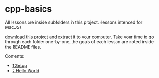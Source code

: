 # cpp-basics
All lessons are inside subfolders in this project. (lessons intended for MacOS)

[download this project](https://github.com/hgroenenboom/cpp-basics/archive/refs/heads/main.zip) and extract it to your computer.
Take your time to go through each folder one-by-one, the goals of each lesson are noted inside the README files. 

Contents:
- [1 Setup](./1/)
- [2 Hello World](./2/)
